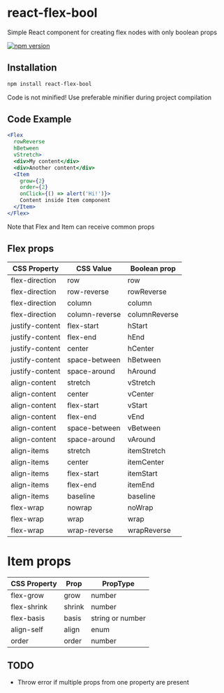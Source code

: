 react-flex-bool
====================

Simple React component for creating flex nodes with only boolean props

[![npm version](https://badge.fury.io/js/react-flex-bool.svg)](https://badge.fury.io/js/react-flex-bool)

## Installation
```sh
npm install react-flex-bool
```
Code is not minified! Use preferable minifier during project compilation

## Code Example

```jsx
<Flex
  rowReverse
  hBetween
  vStretch>
  <div>My content</div>
  <div>Another content</div>
  <Item
    grow={2}
    order={2}
    onClick={() => alert('Hi!')}>
    Content inside Item component
  </Item>
</Flex>
```
Note that Flex and Item can receive common props

## Flex props
| CSS Property | CSS Value | Boolean prop |
| --- | --- | --- |
| flex-direction | row | row |
| flex-direction | row-reverse | rowReverse |
| flex-direction | column | column |
| flex-direction | column-reverse | columnReverse |
| justify-content | flex-start | hStart |
| justify-content | flex-end | hEnd |
| justify-content | center | hCenter |
| justify-content | space-between | hBetween |
| justify-content | space-around | hAround |
| align-content | stretch | vStretch |
| align-content | center | vCenter |
| align-content | flex-start | vStart |
| align-content | flex-end | vEnd |
| align-content | space-between | vBetween |
| align-content | space-around | vAround |
| align-items | stretch | itemStretch |
| align-items | center | itemCenter |
| align-items | flex-start | itemStart |
| align-items | flex-end | itemEnd |
| align-items | baseline | baseline |
| flex-wrap | nowrap | noWrap |
| flex-wrap | wrap | wrap |
| flex-wrap | wrap-reverse | wrapReverse |

# Item props

| CSS Property | Prop | PropType |
| --- | --- | --- |
| flex-grow | grow | number |
| flex-shrink | shrink | number |
| flex-basis | basis | string or number |
| align-self | align | enum |
| order | order | number |

## TODO
  - Throw error if multiple props from one property are present
